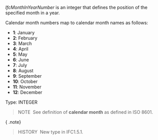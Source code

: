 ﻿_IfcMonthInYearNumber_ is an integer that defines the position of the specified month in a year.

Calendar month numbers map to calendar month names as follows:

* **1**: January
* **2**: February
* **3**: March
* **4**: April
* **5**: May
* **6**: June
* **7**: July
* **8**: August
* **9**: September
* **10**: October
* **11**: November
* **12**: December

Type: INTEGER

> NOTE&nbsp; See definition of **calendar month** as defined in ISO&nbsp;8601.

{ .note}
> HISTORY&nbsp; New type in IFC1.5.1.
